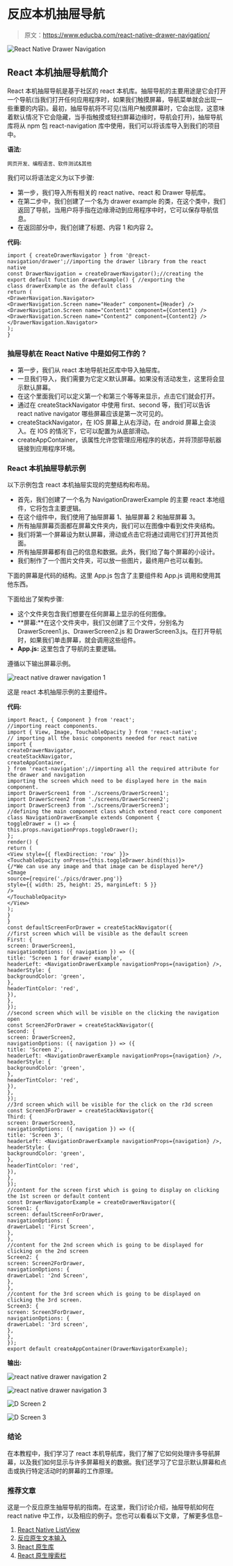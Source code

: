 # 反应本机抽屉导航

> 原文：<https://www.educba.com/react-native-drawer-navigation/>

![React Native Drawer Navigation](img/3910f7cb411b1ca544289d6ff3203df9.png)



## React 本机抽屉导航简介

React 本机抽屉导航是基于社区的 react 本机库。抽屉导航的主要用途是它会打开一个导航(当我们打开任何应用程序时，如果我们触摸屏幕，导航菜单就会出现一些重要的内容)。最初，抽屉导航将不可见(当用户触摸屏幕时，它会出现，这意味着默认情况下它会隐藏，当手指触摸或轻扫屏幕边缘时，导航会打开)，抽屉导航库将从 npm 包 react-navigation 库中使用，我们可以将该库导入到我们的项目中。

**语法:**

<small>网页开发、编程语言、软件测试&其他</small>

我们可以将语法定义为以下步骤:

*   第一步，我们导入所有相关的 react native、react 和 Drawer 导航库。
*   在第二步中，我们创建了一个名为 drawer example 的类，在这个类中，我们返回了导航，当用户将手指在边缘滑动到应用程序中时，它可以保存导航信息。
*   在返回部分中，我们创建了标题、内容 1 和内容 2。

**代码:**

```
import { createDrawerNavigator } from '@react-navigation/drawer';//importing the drawer library from the react native
const DrawerNavigation = createDrawerNavigator();//creating the
export default function drawerExample() { //exporting the class drawerExample as the default class
return (
<DrawerNavigation.Navigator>
<DrawerNavigation.Screen name="Header" component={Header} />
<DrawerNavigation.Screen name="Content1" component={Content1} />
<DrawerNavigation.Screen name="Content2" component={Content2} />
</DrawerNavigation.Navigator>
);
}
```

### 抽屉导航在 React Native 中是如何工作的？

*   第一步，我们从 react 本地导航社区库中导入抽屉库。
*   一旦我们导入，我们需要为它定义默认屏幕。如果没有活动发生，这里将会显示默认屏幕。
*   在这个里面我们可以定义第一个和第三个等等来显示，点击它们就会打开。
*   通过在 createStackNavigator 中使用 first、second 等，我们可以告诉 react native navigator 哪些屏幕应该是第一次可见的。
*   createStackNavigator，在 IOS 屏幕上从右浮动，在 android 屏幕上会淡入。在 IOS 的情况下，它可以配置为从底部滑动。
*   createAppContainer，该属性允许您管理应用程序的状态，并将顶部导航器链接到应用程序环境。

### React 本机抽屉导航示例

以下示例包含 react 本机抽屉实现的完整结构和布局。

*   首先，我们创建了一个名为 NavigationDrawerExample 的主要 react 本地组件，它将包含主要逻辑。
*   在这个组件中，我们使用了抽屉屏幕 1、抽屉屏幕 2 和抽屉屏幕 3。
*   所有抽屉屏幕页面都在屏幕文件夹内，我们可以在图像中看到文件夹结构。
*   我们将第一个屏幕设为默认屏幕，滑动或点击它将通过调用它们打开其他页面。
*   所有抽屉屏幕都有自己的信息和数据。此外，我们给了每个屏幕的小设计。
*   我们制作了一个图片文件夹，可以放一些图片，最终用户也可以看到。

下面的屏幕是代码的结构。这里 App.js 包含了主要组件和 App.js 调用和使用其他东西。

下面给出了架构步骤:

*   这个文件夹包含我们想要在任何屏幕上显示的任何图像。
*   **屏幕:**在这个文件夹中，我们又创建了三个文件，分别名为 DrawerScreen1.js、DrawerScreen2.js 和 DrawerScreen3.js。在打开导航时，如果我们单击屏幕，就会调用这些组件。
*   **App.js:** 这里包含了导航的主要逻辑。

遵循以下输出屏幕示例。

![react native drawer navigation 1](img/de8cc077054568fec7dea46b32e0e0da.png)



这是 react 本机抽屉示例的主要组件。

**代码:**

```
import React, { Component } from 'react';
//importing react components.
import { View, Image, TouchableOpacity } from 'react-native';
// importing all the basic components needed for react native
import {
createDrawerNavigator,
createStackNavigator,
createAppContainer,
} from 'react-navigation';//importing all the required attribute for the drawer and navigation
importing the screen which need to be displayed here in the main component.
import DrawerScreen1 from './screens/DrawerScreen1';
import DrawerScreen2 from './screens/DrawerScreen2';
import DrawerScreen3 from './screens/DrawerScreen3';
//defining the main component class which extend react core component
class NavigationDrawerExample extends Component {
toggleDrawer = () => {
this.props.navigationProps.toggleDrawer();
};
render() {
return (
<View style={{ flexDirection: 'row' }}>
<TouchableOpacity onPress={this.toggleDrawer.bind(this)}>
{/*We can use any image and that image can be displayed here*/}
<Image
source={require('./pics/drawer.png')}
style={{ width: 25, height: 25, marginLeft: 5 }}
/>
</TouchableOpacity>
</View>
);
}
}
const defaultScreenForDrawer = createStackNavigator({
//first screen which will be visible as the default screen
First: {
screen: DrawerScreen1,
navigationOptions: ({ navigation }) => ({
title: 'Screen 1 for drawer example',
headerLeft: <NavigationDrawerExample navigationProps={navigation} />,
headerStyle: {
backgroundColor: 'green',
},
headerTintColor: 'red',
}),
},
});
//second screen which will be visible on the clicking the navigation open
const Screen2ForDrawer = createStackNavigator({
Second: {
screen: DrawerScreen2,
navigationOptions: ({ navigation }) => ({
title: 'Screen 2',
headerLeft: <NavigationDrawerExample navigationProps={navigation} />,
headerStyle: {
backgroundColor: 'green',
},
headerTintColor: 'red',
}),
},
});
//3rd screen which will be visible for the click on the r3d screen
const Screen3ForDrawer = createStackNavigator({
Third: {
screen: DrawerScreen3,
navigationOptions: ({ navigation }) => ({
title: 'Screen 3',
headerLeft: <NavigationDrawerExample navigationProps={navigation} />,
headerStyle: {
backgroundColor: 'green',
},
headerTintColor: 'red',
}),
},
});
//content for the screen first which is going to display on clicking the 1st screen or default content
const DrawerNavigatorExample = createDrawerNavigator({
Screen1: {
screen: defaultScreenForDrawer,
navigationOptions: {
drawerLabel: 'First Screen',
},
},
//content for the 2nd screen which is going to be displayed for clicking on the 2nd screen
Screen2: {
screen: Screen2ForDrawer,
navigationOptions: {
drawerLabel: '2nd Screen',
},
},
//content for the 3rd screen which is going to be displayed on clicking the 3rd screen.
Screen3: {
screen: Screen3ForDrawer,
navigationOptions: {
drawerLabel: '3rd screen',
},
},
});
export default createAppContainer(DrawerNavigatorExample);
```

**输出:**

![react native drawer navigation 2](img/8bad8f67b5149cd6e914ad863c286264.png)



![react native drawer navigation 3](img/f700e60f34e644605362c87b3b7838d9.png)



![D Screen 2](img/d1f3a3115b4580dd41989848f81f7e5d.png)



![D Screen 3](img/45f84abb6c27e303e77abcc6c9ab32e4.png)



### 结论

在本教程中，我们学习了 react 本机导航库，我们了解了它如何处理许多导航屏幕，以及我们如何显示与许多屏幕相关的数据。我们还学习了它显示默认屏幕和点击或执行特定活动时的屏幕的工作原理。

### 推荐文章

这是一个反应原生抽屉导航的指南。在这里，我们讨论介绍，抽屉导航如何在 react native 中工作，以及相应的例子。您也可以看看以下文章，了解更多信息–

1.  [React Native ListView](https://www.educba.com/react-native-listview/)
2.  [反应原生文本输入](https://www.educba.com/react-native-textinput/)
3.  [React 原生库](https://www.educba.com/react-native-libraries/)
4.  [React 原生搜索栏](https://www.educba.com/react-native-search-bar/)





